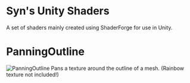 # Syn's Unity Shaders
A set of shaders mainly created using ShaderForge for use in Unity.  
  
# PanningOutline
![PanningOutline](https://imgur.com/a4L4G6h.gif)
Pans a texture around the outline of a mesh. (Rainbow texture not included!)
